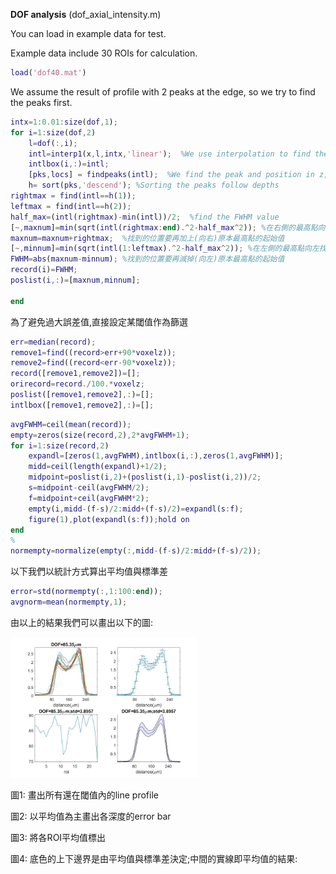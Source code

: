 **DOF analysis**  (dof_axial_intensity.m)

You can load in example data for test.

Example data include 30 ROIs for calculation.

```matlab
load('dof40.mat')
```

We assume the result of profile with 2 peaks at the edge, so we try to find the peaks first.

```matlab
intx=1:0.01:size(dof,1);
for i=1:size(dof,2)
    l=dof(:,i);
    intl=interp1(x,l,intx,'linear');  %We use interpolation to find the position corresponding to specific value
    intlbox(i,:)=intl;
    [pks,locs] = findpeaks(intl);  %We find the peak and position in z, we expect to find 2 peaks, if it can find only one or more than 2, it will show you error.
    h= sort(pks,'descend'); %Sorting the peaks follow depths
rightmax = find(intl==h(1));
leftmax = find(intl==h(2));
half_max=(intl(rightmax)-min(intl))/2;  %find the FWHM value
[~,maxnum]=min(sqrt(intl(rightmax:end).^2-half_max^2)); %在右側的最高點向右找,找到最接近FWHM的位置,也就是與FWHM相對距離最短的
maxnum=maxnum+rightmax;  %找到的位置要再加上(向右)原本最高點的起始值
[~,minnum]=min(sqrt(intl(1:leftmax).^2-half_max^2)); %在左側的最高點向左找,找到最接近FWHM的位置,也就是與FWHM相對距離最短的
FWHM=abs(maxnum-minnum); %找到的位置要再減掉(向左)原本最高點的起始值
record(i)=FWHM;
poslist(i,:)=[maxnum,minnum];

end
```

為了避免過大誤差值,直接設定某閾值作為篩選

```matlab
err=median(record);
remove1=find((record>err+90*voxelz));
remove2=find((record<err-90*voxelz));
record([remove1,remove2])=[];
orirecord=record./100.*voxelz;
poslist([remove1,remove2],:)=[];
intlbox([remove1,remove2],:)=[];
```

```matlab
avgFWHM=ceil(mean(record));
empty=zeros(size(record,2),2*avgFWHM+1);
for i=1:size(record,2)
    expandl=[zeros(1,avgFWHM),intlbox(i,:),zeros(1,avgFWHM)];
    midd=ceil(length(expandl)+1/2);
    midpoint=poslist(i,2)+(poslist(i,1)-poslist(i,2))/2;
    s=midpoint-ceil(avgFWHM/2);
    f=midpoint+ceil(avgFWHM*2);
    empty(i,midd-(f-s)/2:midd+(f-s)/2)=expandl(s:f);
    figure(1),plot(expandl(s:f));hold on
end
%
normempty=normalize(empty(:,midd-(f-s)/2:midd+(f-s)/2));
```

以下我們以統計方式算出平均值與標準差

```matlab
error=std(normempty(:,1:100:end));
avgnorm=mean(normempty,1);
```

由以上的結果我們可以畫出以下的圖:

<img src="DOF_4panels_fig.jpg" alt="practical DOF analysis" width="300" >

圖1: 畫出所有還在閾值內的line profile

圖2: 以平均值為主畫出各深度的error bar

圖3: 將各ROI平均值標出

圖4: 底色的上下邊界是由平均值與標準差決定;中間的實線即平均值的結果:

